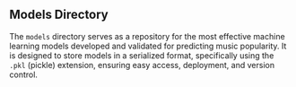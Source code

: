 ## Models Directory

The `models` directory serves as a repository for the most effective machine learning models developed and validated for predicting music popularity. It is designed to store models in a serialized format, specifically using the `.pkl` (pickle) extension, ensuring easy access, deployment, and version control.